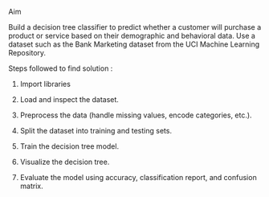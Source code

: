 Aim

Build a decision tree classifier to predict whether a customer will purchase a product or service based on their demographic and behavioral data. Use a dataset such as the Bank Marketing dataset from the UCI Machine Learning Repository.

Steps followed to find solution : 

1. Import libraries 

2. Load and inspect the dataset. 

3. Preprocess the data (handle missing values, encode categories, etc.). 

4. Split the dataset into training and testing sets. 

5. Train the decision tree model. 

6. Visualize the decision tree. 

7. Evaluate the model using accuracy, classification report, and confusion matrix. 
